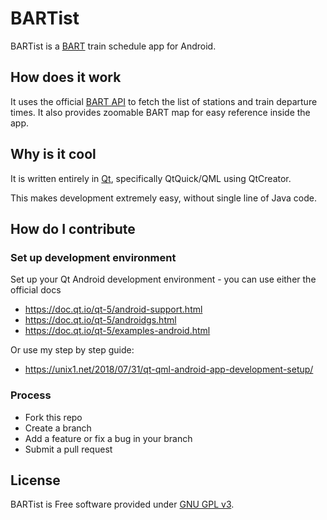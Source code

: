 # BARTist

BARTist is a [BART](https://www.bart.gov) train schedule app for Android.

## How does it work

It uses the official [BART API](https://www.bart.gov/schedules/developers/api) to fetch the list of stations and train departure times.
It also provides zoomable BART map for easy reference inside the app.

## Why is it cool

It is written entirely in [Qt](https://www.qt.io/), specifically QtQuick/QML using QtCreator.

This makes development extremely easy, without single line of Java code.

## How do I contribute

### Set up development environment

Set up your Qt Android development environment - you can use either the official docs

- https://doc.qt.io/qt-5/android-support.html
- https://doc.qt.io/qt-5/androidgs.html
- https://doc.qt.io/qt-5/examples-android.html

Or use my step by step guide:

- https://unix1.net/2018/07/31/qt-qml-android-app-development-setup/

### Process

- Fork this repo
- Create a branch
- Add a feature or fix a bug in your branch
- Submit a pull request


## License

BARTist is Free software provided under [GNU GPL v3](https://www.gnu.org/licenses/gpl-3.0.en.html).
